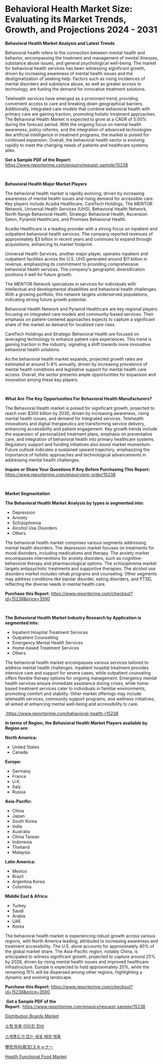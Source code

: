 <p><h1>Behavioral Health Market Size: Evaluating its Market Trends, Growth, and Projections 2024 - 2031</h1></p><p><strong>Behavioral Health Market Analysis and Latest Trends</strong></p>
<p><p>Behavioral health refers to the connection between mental health and behavior, encompassing the treatment and management of mental illnesses, substance abuse issues, and general psychological well-being. The market for behavioral health services has been witnessing significant growth, driven by increasing awareness of mental health issues and the destigmatization of seeking help. Factors such as rising incidences of mental disorders and substance abuse, as well as greater access to technology, are fueling the demand for innovative treatment solutions.</p><p>Telehealth services have emerged as a prominent trend, providing convenient access to care and breaking down geographical barriers. Additionally, integrated care models that combine behavioral health with primary care are gaining traction, promoting holistic treatment approaches. The Behavioral Health Market is expected to grow at a CAGR of 5.00% during the forecast period. With the ongoing focus on mental health awareness, policy reforms, and the integration of advanced technologies like artificial intelligence in treatment programs, the market is poised for continued expansion. Overall, the behavioral health sector is evolving rapidly to meet the changing needs of patients and healthcare systems alike.</p></p>
<p><strong>Get a Sample PDF of the Report:&nbsp;</strong> <a href="https://www.reportprime.com/enquiry/request-sample/15238">https://www.reportprime.com/enquiry/request-sample/15238</a></p>
<p>&nbsp;</p>
<p><strong>Behavioral Health Major Market Players</strong></p>
<p><p>The behavioral health market is rapidly evolving, driven by increasing awareness of mental health issues and rising demand for accessible care. Key players include Acadia Healthcare, CareTech Holdings, The MENTOR Network, Universal Health Services (UHS), Behavioral Health Network, North Range Behavioral Health, Strategic Behavioral Health, Ascension Seton, Pyramid Healthcare, and Promises Behavioral Health.</p><p>Acadia Healthcare is a leading provider with a strong focus on inpatient and outpatient behavioral health services. The company reported revenues of approximately $3 billion in recent years and continues to expand through acquisitions, enhancing its market footprint.</p><p>Universal Health Services, another major player, operates inpatient and outpatient facilities across the U.S. UHS generated around $11 billion in revenue, emphasizing its commitment to providing comprehensive behavioral health services. The company's geographic diversification positions it well for future growth.</p><p>The MENTOR Network specializes in services for individuals with intellectual and developmental disabilities and behavioral health challenges. With a growing portfolio, this network targets underserved populations, indicating strong future growth potential.</p><p>Behavioral Health Network and Pyramid Healthcare are key regional players focusing on integrated care models and community-based services. Their emphasis on patient-centered approaches expects to capture a significant share of the market as demand for localized care rises.</p><p>CareTech Holdings and Strategic Behavioral Health are focused on leveraging technology to enhance patient care experiences. This trend is gaining traction in the industry, signaling a shift towards more innovative behavioral health solutions.</p><p>As the behavioral health market expands, projected growth rates are estimated at around 5-8% annually, driven by increasing prevalence of mental health conditions and legislative support for mental health care access. Overall, the sector presents ample opportunities for expansion and innovation among these key players.</p></p>
<p>&nbsp;</p>
<p><strong>What Are The Key Opportunities For Behavioral Health Manufacturers?</strong></p>
<p><p>The Behavioral Health market is poised for significant growth, projected to reach over $300 billion by 2030, driven by increasing awareness, rising mental health issues, and demand for integrated services. Telehealth innovations and digital therapeutics are transforming service delivery, enhancing accessibility and patient engagement. Key growth trends include the expansion of personalized treatment plans, emphasis on preventative care, and integration of behavioral health into primary healthcare systems. Regulatory support and funding initiatives also boost market momentum. Future outlook indicates a sustained upward trajectory, emphasizing the importance of holistic approaches and technological advancements in addressing mental health challenges.</p></p>
<p><strong>Inquire or Share Your Questions If Any Before Purchasing This Report:</strong> <a href="https://www.reportprime.com/enquiry/pre-order/15238">https://www.reportprime.com/enquiry/pre-order/15238</a></p>
<p>&nbsp;</p>
<p><strong>Market Segmentation</strong></p>
<p><strong>The Behavioral Health Market Analysis by types is segmented into:</strong></p>
<p><ul><li>Depression</li><li>Anxiety</li><li>Schizophrenia</li><li>Alcohol Use Disorders</li><li>Others</li></ul></p>
<p><p>The behavioral health market comprises various segments addressing mental health disorders. The depression market focuses on treatments for mood disorders, including medications and therapy. The anxiety market encompasses interventions for anxiety disorders, such as cognitive-behavioral therapy and pharmacological options. The schizophrenia market targets antipsychotic treatments and supportive therapies. The alcohol use disorders market includes rehab programs and counseling. Other segments may address conditions like bipolar disorder, eating disorders, and PTSD, reflecting the diverse needs in mental health care.</p></p>
<p><strong>Purchase this Report:&nbsp;</strong><a href="https://www.reportprime.com/checkout?id=15238&price=3590">https://www.reportprime.com/checkout?id=15238&price=3590</a></p>
<p>&nbsp;</p>
<p><strong>The Behavioral Health Market Industry Research by Application is segmented into:</strong></p>
<p><ul><li>Inpatient Hospital Treatment Services</li><li>Outpatient Counselling</li><li>Emergency Mental Health Services</li><li>Home-based Treatment Services</li><li>Others</li></ul></p>
<p><p>The behavioral health market encompasses various services tailored to address mental health challenges. Inpatient hospital treatment provides intensive care and support for severe cases, while outpatient counseling offers flexible therapy options for ongoing management. Emergency mental health services ensure immediate assistance during crises, while home-based treatment services cater to individuals in familiar environments, promoting comfort and stability. Other market offerings may include telehealth services, community support programs, and wellness initiatives, all aimed at enhancing mental well-being and accessibility to care.</p></p>
<p><a href="https://www.reportprime.com/behavioral-health-r15238">&nbsp;https://www.reportprime.com/behavioral-health-r15238</a></p>
<p><strong>In terms of Region, the Behavioral Health Market Players available by Region are:</strong></p>
<p>
    <p> <strong> North America: </strong>
        <ul>
            <li>United States</li>
            <li>Canada</li>
        </ul>
        </p> 
    <p> <strong> Europe: </strong>
        <ul>
            <li>Germany</li>
            <li>France</li>
            <li>U.K.</li>
            <li>Italy</li>
            <li>Russia</li>
        </ul>
        </p> 
    <p> <strong> Asia-Pacific: </strong>
        <ul>
            <li>China</li>
            <li>Japan</li>
            <li>South Korea</li>
            <li>India</li>
            <li>Australia</li>
            <li>China Taiwan</li>
            <li>Indonesia</li>
            <li>Thailand</li>
            <li>Malaysia</li>
        </ul>
        </p> 
    <p> <strong> Latin America: </strong>
        <ul>
            <li>Mexico</li>
            <li>Brazil</li>
            <li>Argentina Korea</li>
            <li>Colombia</li>
        </ul>
        </p> 
    <p> <strong> Middle East & Africa: </strong>
        <ul>
            <li>Turkey</li>
            <li>Saudi</li>
            <li>Arabia</li>
            <li>UAE</li>
            <li>Korea</li>
        </ul>
    </p>
    </p>
<p><p>The behavioral health market is experiencing robust growth across various regions, with North America leading, attributed to increasing awareness and treatment accessibility. The U.S. alone accounts for approximately 40% of the global market share. The Asia-Pacific region, notably China, is anticipated to witness significant growth, projected to capture around 25% by 2028, driven by rising mental health issues and improved healthcare infrastructure. Europe is expected to hold approximately 20%, while the remaining 15% will be dispersed among other regions, highlighting a dynamic and evolving landscape.</p></p>
<p><strong>Purchase this Report: </strong><a href="https://www.reportprime.com/checkout?id=15238&price=3590">https://www.reportprime.com/checkout?id=15238&price=3590</a></p>
<p>&nbsp;<strong>Get a Sample PDF of the Report:&nbsp;&nbsp;</strong><a href="https://www.reportprime.com/enquiry/request-sample/15238">https://www.reportprime.com/enquiry/request-sample/15238</a></p>
<p><strong></strong></p>
<p><p><a href="https://medium.com/@boboko938_76821/the-distribution-boards-market-report-analyzes-important-operational-and-performance-data-so-one-09912559d4b1?postPublishedType=initial">Distribution Boards Market</a></p><p><a href="https://medium.com/@sadiejast2023/%EA%B8%80%EB%A1%9C%EB%B2%8C-%EC%86%8C%EB%8F%99%EB%AC%BC-%EC%98%81%EC%83%81-%EC%9E%A5%EB%B9%84-%EC%8B%9C%EC%9E%A5-%ED%8A%B8%EB%A0%8C%EB%93%9C-%EB%B0%8F-%EC%84%B1%EC%9E%A5-%EA%B8%B0%ED%9A%8C%EB%A5%BC-%EC%A7%80%EC%97%AD-%EC%9C%A0%ED%98%95-%EA%B4%91%ED%95%99-%EC%98%81%EC%83%81-%EB%B0%A9%EC%82%AC%EC%84%B1-%EB%8F%99%EC%9C%84%EC%9B%90%EC%86%8C-%EC%98%81%EC%83%81-mri-%EC%BB%B4%ED%93%A8%ED%84%B0-%EB%8B%A8%EC%B8%B5-%EC%B4%AC%EC%98%81-%EC%B4%88%EC%9D%8C%ED%8C%8C-%EC%98%81%EC%83%81-%EB%B0%8F-%EC%9D%91%EC%9A%A9-%EB%B6%84%EC%95%BC-%EC%95%94-%EB%B0%8F-%ED%95%AD%EC%95%94%EC%A0%9C-571fbf6f5a4d">소형 동물 이미징 장비</a></p><p><a href="https://medium.com/@sadiejast2023/%EA%B8%80%EB%A1%9C%EB%B2%8C-%EC%8B%9C%EC%9E%A5-%EB%8F%99%ED%96%A5-2024%EB%85%84%EB%B6%80%ED%84%B0-2031%EB%85%84%EA%B9%8C%EC%A7%80-%EC%98%88%EC%B8%A1%EB%90%98%EB%8A%94-%EC%8A%A4%EC%BA%90%ED%8F%B4%EB%93%9C-%ED%94%84%EB%A6%AC-%EC%84%B8%ED%8F%AC-%EB%B0%B0%EC%96%91-%EC%A0%9C%ED%92%88-%EC%8B%9C%EC%9E%A5%EC%9D%98-%ED%8A%B8%EB%A0%8C%EB%93%9C-%EB%B0%8F-%EC%84%B1%EC%9E%A5-%EB%B6%84%EC%84%9D-6dd970babd2a">스캐폴드가 없는 세포 배양 제품</a></p><p><a href="https://medium.com/@monserrateklfnsch/orthopedic-3d-scanners-market-%E3%81%AF-%E3%82%B3%E3%82%B9%E3%83%88%E7%AE%A1%E7%90%86%E3%81%A8%E5%8A%B9%E7%8E%87%E5%90%91%E4%B8%8A%E3%82%92%E5%84%AA%E5%85%88%E3%81%97%E3%81%BE%E3%81%99-%E3%81%95%E3%82%89%E3%81%AB-%E5%A0%B1%E5%91%8A%E6%9B%B8%E3%81%AF%E5%B8%82%E5%A0%B4%E3%81%AE%E9%9C%80%E8%A6%81%E9%9D%A2%E3%81%A8%E4%BE%9B%E7%B5%A6%E9%9D%A2%E3%81%AE%E4%B8%A1%E6%96%B9%E3%82%92%E3%82%AB%E3%83%90%E3%83%BC%E3%81%97%E3%81%A6%E3%81%84%E3%81%BE%E3%81%99-orthopedic-3d-024f353cfcf7">整形外科用3Dスキャナー</a></p><p><a href="https://www.linkedin.com/pulse/health-functional-food-market-research-report-includes-analysis-tiy5e?trackingId=4ThwY7XCRfKVZh7okso4RA%3D%3D">Health Functional Food Market</a></p></p>